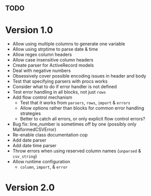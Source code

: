 TODO
-

# Version 1.0

- Allow using multiple columns to generate one variable
- Allow using strptime to parse date & time
- Allow regex column headers
- Allow case insensitive column headers
- Create parser for ActiveRecord models
- Deal with negative numbers
- Obsessively cover possible encoding issues in header and body
- Test that specifying parsers with procs works
- Consider what to do if error handler is not defined
- Test error handling in all blocks, not just `rows`
- Add flow control mechanism
  - Test that it works from `parsers`, `rows`, `import` & `errors`
  - Allow options rather than blocks for common error handling strategies
  - Better to catch all errors, or only explicit flow control errors?
- Bug fix: line_number is sometimes off by one (possibly only MalformedCSVError)
- Re-enable class documentation cop
- Add date parser
- Add date time parser
- Throw errors when using reserved column names (`unparsed` & `csv_string`)
- Allow runtime configuration
  - `column`, `import`, & `error`


# Version 2.0
